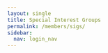 ```yaml
---
layout: single
title: Special Interest Groups
permalink: /members/sigs/
sidebar:
  nav: login_nav
---
```



 


